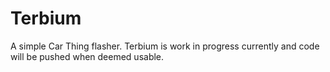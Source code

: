 # Terbium
A simple Car Thing flasher. Terbium is work in progress currently and code will be pushed when deemed usable. 

